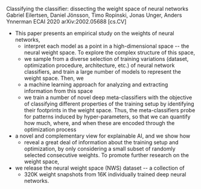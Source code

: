 Classifying the classifier: dissecting the weight space of neural networks
Gabriel Eilertsen, Daniel Jönsson, Timo Ropinski, Jonas Unger, Anders Ynnerman
ECAI 2020 arXiv:2002.05688 [cs.CV]

* This paper presents an empirical study on the weights of neural networks,
  * interpret each model as a point in a high-dimensional space --
    the neural weight space. To explore the complex structure of this space,
  * we sample from a diverse selection of training variations (dataset,
    optimization procedure, architecture, etc.) of neural network classifiers,
    and train a large number of models to represent the weight space. Then, we
  * a machine learning approach for analyzing and extracting information from
    this space
  * we train a number of novel deep meta-classifiers with the
    objective of classifying different properties of the training setup by
    identifying their footprints in the weight space.  Thus, the
    meta-classifiers probe for patterns induced by hyper-parameters, so that we
    can quantify how much, where, and when these are encoded through the
    optimization process
* a novel and complementary view for explainable AI, and we show how
  * reveal a great deal of information about the training setup and
    optimization, by only considering a small subset of randomly selected
    consecutive weights. To promote further research on the weight space,
* we release the neural weight space (NWS) dataset -- a collection of
  * 320K weight snapshots from 16K individually trained deep neural networks.
